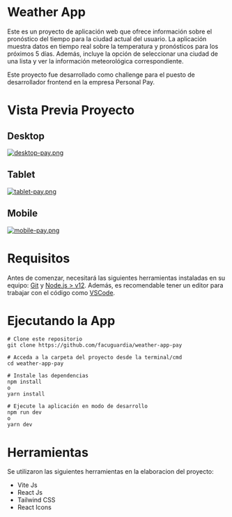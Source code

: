 # Weather App
Este es un proyecto de aplicación web que ofrece información sobre el pronóstico del tiempo para la ciudad actual del usuario. La aplicación muestra datos en tiempo real sobre la temperatura y pronósticos para los próximos 5 días. Además, incluye la opción de seleccionar una ciudad de una lista y ver la información meteorológica correspondiente.

Este proyecto fue desarrollado como challenge para el puesto de desarrollador frontend en la empresa Personal Pay.

# Vista Previa Proyecto
## Desktop

[![desktop-pay.png](https://i.postimg.cc/Sshx59k3/desktop-pay.png)](https://postimg.cc/Y4d7Lh4z)

## Tablet

[![tablet-pay.png](https://i.postimg.cc/76Hy0nxH/tablet-pay.png)](https://postimg.cc/DWMDKsJH)

## Mobile

[![mobile-pay.png](https://i.postimg.cc/zfmzbhbv/mobile-pay.png)](https://postimg.cc/SnrFHJGb)

# Requisitos
Antes de comenzar, necesitará las siguientes herramientas instaladas en su equipo: [Git](https://git-scm.com/) y [Node.js > v12](https://nodejs.org/en/). Además, es recomendable tener un editor para trabajar con el código como [VSCode](https://code.visualstudio.com/).

# Ejecutando la App
```
# Clone este repositorio
git clone https://github.com/facuguardia/weather-app-pay

# Acceda a la carpeta del proyecto desde la terminal/cmd
cd weather-app-pay

# Instale las dependencias
npm install
o
yarn install

# Ejecute la aplicación en modo de desarrollo
npm run dev
o
yarn dev

```

# Herramientas
Se utilizaron las siguientes herramientas en la elaboracion del proyecto:

- Vite Js
- React Js
- Tailwind CSS
- React Icons
